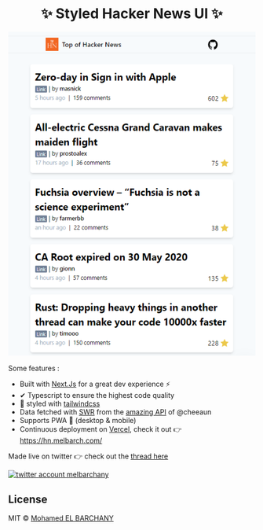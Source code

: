 

<div align="center">
<h1>✨ Styled Hacker News UI ✨</h1>
<img src="./screenshot.png"/>
</div>

Some features :
- Built with [Next.Js](https://nextjs.org/) for a great dev experience ⚡
- ✔ Typescript to ensure the highest code quality 
- 💅 styled with [tailwindcss](https://tailwindcss.com/)
- Data fetched with [SWR](https://swr.now.sh/) from the [amazing API](https://github.com/cheeaun/node-hnapi/) of @cheeaun
- Supports PWA 💯 (desktop & mobile)
- Continuous deployment on [Vercel](https://vercel.co/), check it out 👉 https://hn.melbarch.com/


Made live on twitter 👉 check out the [thread here](https://twitter.com/melbarchany/status/1264239873696940033)

<a href="https://twitter.com/melbarchany" target="_blank">
    <img alt="twitter account melbarchany" src="https://img.shields.io/twitter/follow/melbarchany.svg?style=social" />
</a>

## License

MIT © [Mohamed EL BARCHANY](https://melbarch.com)
